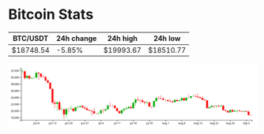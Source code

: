 # Bitcoin Stats

BTC/USDT|24h change|24h high|24h low|
|---|---|---|---|
|$18748.54|-5.85%|$19993.67|$18510.77|

<img src="./chart.svg">
